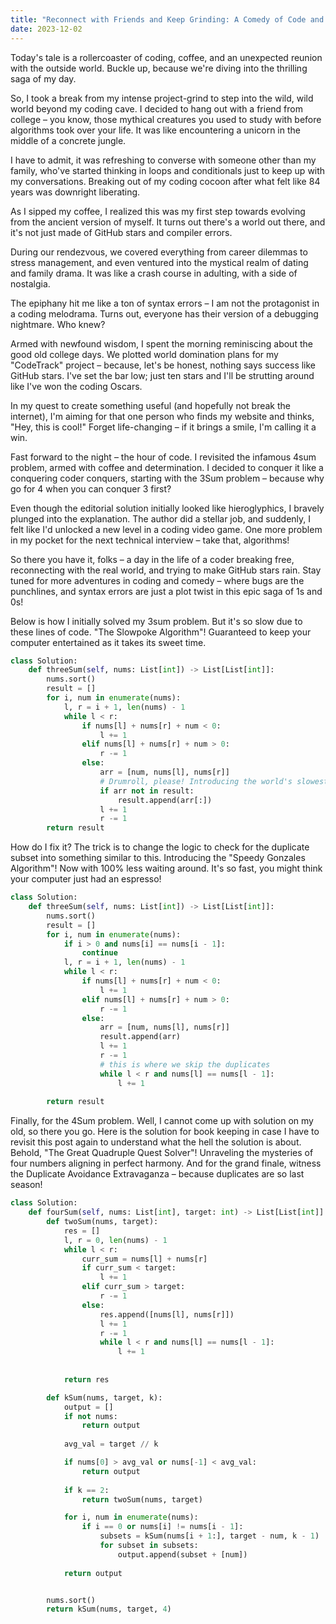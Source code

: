 ```yaml
---
title: "Reconnect with Friends and Keep Grinding: A Comedy of Code and Coffee"
date: 2023-12-02
---
```

Today's tale is a rollercoaster of coding, coffee, and an unexpected reunion with the outside world. Buckle up, because we're diving into the thrilling saga of my day.

So, I took a break from my intense project-grind to step into the wild, wild world beyond my coding cave. I decided to hang out with a friend from college – you know, those mythical creatures you used to study with before algorithms took over your life. It was like encountering a unicorn in the middle of a concrete jungle.

I have to admit, it was refreshing to converse with someone other than my family, who've started thinking in loops and conditionals just to keep up with my conversations. Breaking out of my coding cocoon after what felt like 84 years was downright liberating.

As I sipped my coffee, I realized this was my first step towards evolving from the ancient version of myself. It turns out there's a world out there, and it's not just made of GitHub stars and compiler errors.

During our rendezvous, we covered everything from career dilemmas to stress management, and even ventured into the mystical realm of dating and family drama. It was like a crash course in adulting, with a side of nostalgia.

The epiphany hit me like a ton of syntax errors – I am not the protagonist in a coding melodrama. Turns out, everyone has their version of a debugging nightmare. Who knew?

Armed with newfound wisdom, I spent the morning reminiscing about the good old college days. We plotted world domination plans for my "CodeTrack" project – because, let's be honest, nothing says success like GitHub stars. I've set the bar low; just ten stars and I'll be strutting around like I've won the coding Oscars.

In my quest to create something useful (and hopefully not break the internet), I'm aiming for that one person who finds my website and thinks, "Hey, this is cool!" Forget life-changing – if it brings a smile, I'm calling it a win.

Fast forward to the night – the hour of code. I revisited the infamous 4sum problem, armed with coffee and determination. I decided to conquer it like a conquering coder conquers, starting with the 3Sum problem – because why go for 4 when you can conquer 3 first?

Even though the editorial solution initially looked like hieroglyphics, I bravely plunged into the explanation. The author did a stellar job, and suddenly, I felt like I'd unlocked a new level in a coding video game. One more problem in my pocket for the next technical interview – take that, algorithms!

So there you have it, folks – a day in the life of a coder breaking free, reconnecting with the real world, and trying to make GitHub stars rain. Stay tuned for more adventures in coding and comedy – where bugs are the punchlines, and syntax errors are just a plot twist in this epic saga of 1s and 0s!

Below is how I initially solved my 3sum problem. But it's so slow due to these lines of code. "The Slowpoke Algorithm"! Guaranteed to keep your computer entertained as it takes its sweet time.
```python
class Solution:
    def threeSum(self, nums: List[int]) -> List[List[int]]:
        nums.sort()
        result = []
        for i, num in enumerate(nums):
            l, r = i + 1, len(nums) - 1
            while l < r:
                if nums[l] + nums[r] + num < 0:
                    l += 1
                elif nums[l] + nums[r] + num > 0:
                    r -= 1
                else:
                    arr = [num, nums[l], nums[r]]
                    # Drumroll, please! Introducing the world's slowest check for duplicates!
                    if arr not in result:
                        result.append(arr[:])
                    l += 1
                    r -= 1
        return result
```

How do I fix it?
The trick is to change the logic to check for the duplicate subset into something similar to this.
Introducing the "Speedy Gonzales Algorithm"! Now with 100% less waiting around. It's so fast, you might think your computer just had an espresso!
```python
class Solution:
    def threeSum(self, nums: List[int]) -> List[List[int]]:
        nums.sort()
        result = []
        for i, num in enumerate(nums):
            if i > 0 and nums[i] == nums[i - 1]:
                continue
            l, r = i + 1, len(nums) - 1
            while l < r:
                if nums[l] + nums[r] + num < 0:
                    l += 1
                elif nums[l] + nums[r] + num > 0:
                    r -= 1
                else:
                    arr = [num, nums[l], nums[r]]
                    result.append(arr)
                    l += 1
                    r -= 1
                    # this is where we skip the duplicates
                    while l < r and nums[l] == nums[l - 1]: 
                        l += 1
                    
        return result
```

Finally, for the 4Sum problem. Well, I cannot come up with solution on my old, so there you go. Here is the solution for book keeping in case I have to revisit this post again to understand what the hell the solution is about.
Behold, "The Great Quadruple Quest Solver"! Unraveling the mysteries of four numbers aligning in perfect harmony. And for the grand finale, witness the Duplicate Avoidance Extravaganza – because duplicates are so last season!
```python
class Solution:
    def fourSum(self, nums: List[int], target: int) -> List[List[int]]:
        def twoSum(nums, target):
            res = []
            l, r = 0, len(nums) - 1
            while l < r:
                curr_sum = nums[l] + nums[r]
                if curr_sum < target:
                    l += 1
                elif curr_sum > target:
                    r -= 1
                else:
                    res.append([nums[l], nums[r]])
                    l += 1
                    r -= 1
                    while l < r and nums[l] == nums[l - 1]:
                        l += 1
                
            
            return res

        def kSum(nums, target, k):
            output = []
            if not nums:
                return output
            
            avg_val = target // k

            if nums[0] > avg_val or nums[-1] < avg_val:
                return output
            
            if k == 2:
                return twoSum(nums, target)

            for i, num in enumerate(nums):
                if i == 0 or nums[i] != nums[i - 1]:
                    subsets = kSum(nums[i + 1:], target - num, k - 1)
                    for subset in subsets:
                        output.append(subset + [num])
            
            return output


        nums.sort()
        return kSum(nums, target, 4)
        
```